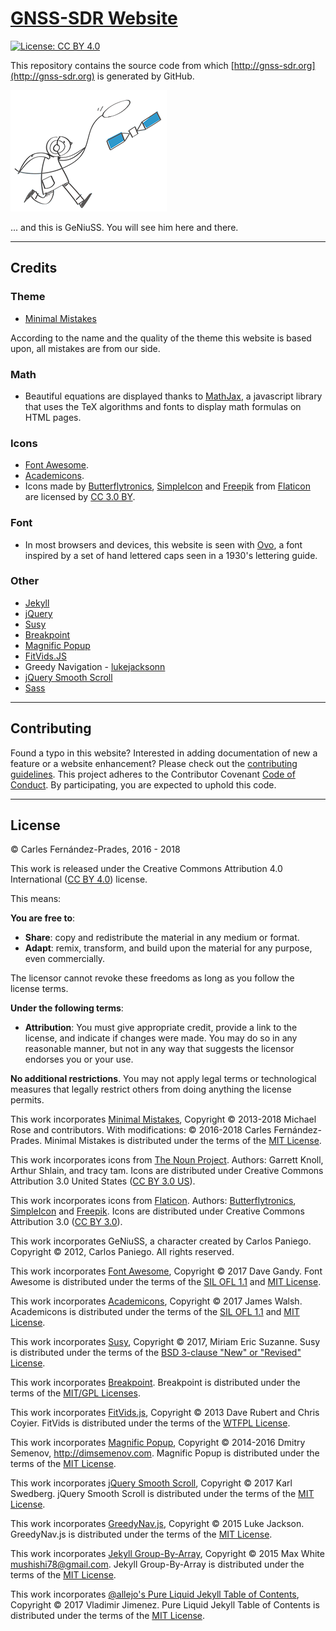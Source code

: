 # [GNSS-SDR Website](http://gnss-sdr.org)

[![License: CC BY 4.0](https://img.shields.io/badge/License-CC%20BY%204.0-blue.svg)](https://creativecommons.org/licenses/by/4.0/)

This repository contains the source code from which [http://gnss-sdr.org](http://gnss-sdr.org) is generated by GitHub.

![GeNiuSS](./assets/images/geniuss-small.png)

... and this is GeNiuSS. You will see him here and there.

---

## Credits

### Theme

- [Minimal Mistakes](https://mmistakes.github.io/minimal-mistakes/)

According to the name and the quality of the theme this website is based upon, all mistakes are from our side.


### Math

- Beautiful equations are displayed thanks to [MathJax](https://www.mathjax.org/), a javascript library that uses the TeX algorithms and fonts to display math formulas on HTML pages.

### Icons

- [Font Awesome](https://fontawesome.com/).
- [Academicons](https://jpswalsh.github.io/academicons/).
- Icons made by [Butterflytronics](https://www.flaticon.com/authors/butterflytronics), [SimpleIcon](https://www.flaticon.com/authors/simpleicon) and [Freepik](https://www.freepik.com) from [Flaticon](https://www.flaticon.com) are licensed by [CC 3.0 BY](http://creativecommons.org/licenses/by/3.0/).


### Font

- In most browsers and devices, this website is seen with [Ovo](https://fonts.google.com/specimen/Ovo?query=ovo), a font inspired by a set of hand lettered caps seen in a 1930's lettering guide.


### Other

- [Jekyll](https://jekyllrb.com/)
- [jQuery](http://jquery.com/)
- [Susy](http://oddbird.net/susy/)
- [Breakpoint](http://breakpoint-sass.com/)
- [Magnific Popup](http://dimsemenov.com/plugins/magnific-popup/)
- [FitVids.JS](http://fitvidsjs.com/)
- Greedy Navigation - [lukejacksonn](https://codepen.io/lukejacksonn/pen/PwmwWV)
- [jQuery Smooth Scroll](https://github.com/kswedberg/jquery-smooth-scroll)
- [Sass](http://sass-lang.com/)

---

## Contributing

Found a typo in this website? Interested in adding documentation of new a feature or a website enhancement? Please check out the [contributing guidelines](CONTRIBUTING.md). This project adheres to the Contributor Covenant [Code of Conduct](CODE_OF_CONDUCT.md). By participating, you are expected to uphold this code.



---


## License

&copy; Carles Fern&aacute;ndez-Prades, 2016 - 2018

This work is released under the Creative Commons Attribution 4.0 International ([CC BY 4.0](https://creativecommons.org/licenses/by/4.0/legalcode)) license.

This means:

**You are free to**:
* **Share**: copy and redistribute the material in any medium or format.
* **Adapt**: remix, transform, and build upon the material for any purpose, even commercially.

The licensor cannot revoke these freedoms as long as you follow the license terms.


**Under the following terms**:
* **Attribution**: You must give appropriate credit, provide a link to the license, and indicate if changes were made. You may do so in any reasonable manner, but not in any way that suggests the licensor endorses you or your use.


**No additional restrictions**. You may not apply legal terms or technological measures that legally restrict others from doing anything the license permits.

This work incorporates [Minimal Mistakes](https://github.com/mmistakes/minimal-mistakes),
Copyright &copy; 2013-2018 Michael Rose and contributors.
With modifications: &copy; 2016-2018 Carles Fern&aacute;ndez-Prades.
Minimal Mistakes is distributed under the terms of the [MIT License](https://opensource.org/licenses/MIT).

This work incorporates icons from [The Noun Project](https://thenounproject.com/).
Authors: Garrett Knoll, Arthur Shlain, and tracy tam.
Icons are distributed under Creative Commons Attribution 3.0 United States ([CC BY 3.0 US](https://creativecommons.org/licenses/by/3.0/us/)).

This work incorporates icons from [Flaticon](hhttps://www.flaticon.com).
Authors: [Butterflytronics](https://www.flaticon.com/authors/butterflytronics), [SimpleIcon](https://www.flaticon.com/authors/simpleicon) and [Freepik](https://www.freepik.com).
Icons are distributed under Creative Commons Attribution 3.0 ([CC BY 3.0](https://creativecommons.org/licenses/by/3.0/legalcode)).

This work incorporates GeNiuSS, a character created by Carlos Paniego.
Copyright &copy; 2012, Carlos Paniego. All rights reserved.

This work incorporates [Font Awesome](http://fontawesome.io/),
Copyright &copy; 2017 Dave Gandy.
Font Awesome is distributed under the terms of the [SIL OFL 1.1](http://scripts.sil.org/OFL) and [MIT License](http://opensource.org/licenses/MIT).

This work incorporates [Academicons](https://jpswalsh.github.io/academicons/),
Copyright &copy; 2017 James Walsh.
Academicons is distributed under the terms of the [SIL OFL 1.1](http://scripts.sil.org/OFL) and [MIT License](http://opensource.org/licenses/MIT).

This work incorporates [Susy](http://oddbird.net/susy/),
Copyright &copy; 2017, Miriam Eric Suzanne.
Susy is distributed under the terms of the [BSD 3-clause "New" or "Revised" License](https://opensource.org/licenses/BSD-3-Clause).

This work incorporates [Breakpoint](http://breakpoint-sass.com/).
Breakpoint is distributed under the terms of the [MIT/GPL Licenses](https://opensource.org/licenses/MIT).

This work incorporates [FitVids.js](https://github.com/davatron5000/FitVids.js/),
Copyright &copy; 2013 Dave Rubert and Chris Coyier.
FitVids is distributed under the terms of the [WTFPL License](http://sam.zoy.org/wtfpl/).

This work incorporates [Magnific Popup](http://dimsemenov.com/plugins/magnific-popup/),
Copyright &copy; 2014-2016 Dmitry Semenov, http://dimsemenov.com.
Magnific Popup is distributed under the terms of the [MIT License](https://opensource.org/licenses/MIT).

This work incorporates [jQuery Smooth Scroll](https://github.com/kswedberg/jquery-smooth-scroll),
Copyright &copy; 2017 Karl Swedberg.
jQuery Smooth Scroll is distributed under the terms of the [MIT License](https://opensource.org/licenses/MIT).

This work incorporates [GreedyNav.js](https://github.com/lukejacksonn/GreedyNav),
Copyright &copy; 2015 Luke Jackson.
GreedyNav.js is distributed under the terms of the [MIT License](https://opensource.org/licenses/MIT).

This work incorporates [Jekyll Group-By-Array](https://github.com/mushishi78/jekyll-group-by-array),
Copyright &copy; 2015 Max White <mushishi78@gmail.com>.
Jekyll Group-By-Array is distributed under the terms of the [MIT License](https://opensource.org/licenses/MIT).

This work incorporates [@allejo's Pure Liquid Jekyll Table of Contents](https://allejo.io/blog/a-jekyll-toc-without-plugins-or-javascript/),
Copyright &copy; 2017 Vladimir Jimenez.
Pure Liquid Jekyll Table of Contents is distributed under the terms of the [MIT License](https://opensource.org/licenses/MIT).
